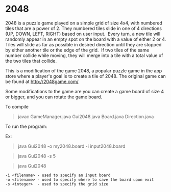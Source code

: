# 2048

2048 is a puzzle game played on a simple grid of size 4x4, with numbered tiles that are a power of 2. They numbered tiles slide in one of 4 directions (UP, DOWN, LEFT, RIGHT) based on user input.  Every turn, a new tile will randomly appear in an empty spot on the board with a value of either 2 or 4. Tiles will slide as far as possible in desired direction until they are stopped by either another tile or the edge of the grid.  If two tiles of the same number collide while moving, they will merge into a tile with a total value of the two tiles that collide.

This is a modification of the game 2048, a popular puzzle game in the app store
where a player's goal is to create a tile of 2048. The original game can be
found at http://2048game.com/ 

Some modifications to the game are you can create a game board of size 4 or
bigger, and you can rotate the game board. 


To compile
> javac GameManager.java Gui2048.java Board.java Direction.java


To run the program:

Ex:
> java Gui2048 -o my2048.board -i input2048.board

> java Gui2048 -s 5

> java Gui2048

    -i <filename> - used to specify an input board
    -o <filename> - used to specify where to save the board upon exit
    -s <integer>  - used to specify the grid size
